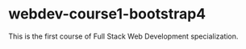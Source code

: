 # webdev-course1-bootstrap4

This is the first course of Full Stack Web Development specialization.
